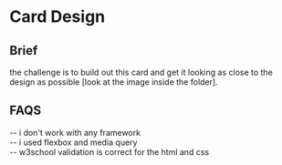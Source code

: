# Card Design

## Brief<br/>
the challenge is to build out this  card  and get it looking as close to the design as possible [look at the image inside the folder].<br/>
## FAQS<br/>
-- i don't work with any framework<br/>
-- i used flexbox and media query <br/>
-- w3school validation is correct for the html and css <br/>
